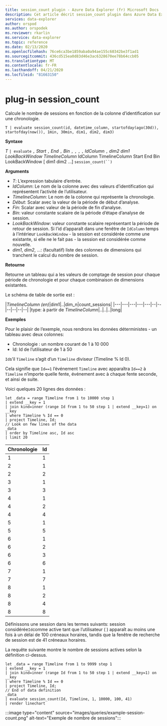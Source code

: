 ```yaml
---
title: session_count plugin - Azure Data Explorer (fr) Microsoft Docs
description: Cet article décrit session_count plugin dans Azure Data Explorer.
services: data-explorer
author: orspod
ms.author: orspodek
ms.reviewer: rkarlin
ms.service: data-explorer
ms.topic: reference
ms.date: 02/13/2020
ms.openlocfilehash: 76ce6ca3be1859aba0a94ae155c60342be3f1ad1
ms.sourcegitcommit: 436cd515ea0d83d46e3ac6328670ee78b64ccb05
ms.translationtype: MT
ms.contentlocale: fr-FR
ms.lasthandoff: 04/21/2020
ms.locfileid: "81663150"
---
```

# <a name="session_count-plugin"></a>plug-in session_count

Calcule le nombre de sessions en fonction de la colonne d’identification sur une chronologie.

```kusto
T | evaluate session_count(id, datetime_column, startofday(ago(30d)), startofday(now()), 1min, 30min, dim1, dim2, dim3)
```

**Syntaxe**

*T* `| evaluate` `,` *Start* `,` *End* `,` *Bin* `,` `,` `,` `,` *IdColumn* `,` *dim2* *dim1* *LookBackWindow* *TimelineColumn* IdColumn TimelineColumn Start End Bin LookBackWindow [ dim1 dim2 ...] `session_count(``)`

**Arguments**

* *T*: L’expression tabulaire d’entrée.
* *IdColumn*: Le nom de la colonne avec des valeurs d’identification qui représentent l’activité de l’utilisateur. 
* *TimelineColumn*: Le nom de la colonne qui représente la chronologie.
* *Début*: Scalar avec la valeur de la période de début d’analyse.
* *Fin*: Scalar avec valeur de la période de fin d’analyse.
* *Bin*: valeur constante scalaire de la période d’étape d’analyse de session.
* *LookBackWindow*: valeur constante scalaire représentant la période de retour de session. Si l’id d’apparaît dans une fenêtre de `IdColumn` temps à l’intérieur `LookBackWindow` - la session est considérée comme une existante, si elle ne le fait pas - la session est considérée comme nouvelle.
* *dim1*, *dim2*, ...: (facultatif) liste des colonnes de dimensions qui tranchent le calcul du nombre de session.

**Retourne**

Retourne un tableau qui a les valeurs de comptage de session pour chaque période de chronologie et pour chaque combinaison de dimensions existantes.

Le schéma de table de sortie est :

|*TimelineColumn (en)*|dim1|..|dim_n|count_sessions|
|---|---|---|---|---|--|--|--|--|--|--|
|type: à partir de *TimelineColumn*|..|..|..|long|


**Exemples**


Pour le plaisir de l’exemple, nous rendrons les données déterministes - un tableau avec deux colonnes:
- Chronologie : un nombre courant de 1 à 10 000
- Id: Id de l’utilisateur de 1 à 50

`Id`s’il `Timeline` s’agit d’un `Timeline` diviseur (Timeline % Id 0).

Cela signifie que `Id==1` l’événement `Timeline` avec apparaîtra `Id==2` à `Timeline` n’importe quelle fente, événement avec à chaque fente seconde, et ainsi de suite.

Voici quelques 20 lignes des données :

```kusto
let _data = range Timeline from 1 to 10000 step 1
| extend __key = 1
| join kind=inner (range Id from 1 to 50 step 1 | extend __key=1) on __key
| where Timeline % Id == 0
| project Timeline, Id;
// Look on few lines of the data
_data
| order by Timeline asc, Id asc
| limit 20
```

|Chronologie|Id|
|---|---|
|1|1|
|2|1|
|2|2|
|3|1|
|3|3|
|4|1|
|4|2|
|4|4|
|5|1|
|5|5|
|6|1|
|6|2|
|6|3|
|6|6|
|7|1|
|7|7|
|8|1|
|8|2|
|8|4|
|8|8|

Définissons une session dans les termes suivants: session considérée`Id`comme active tant que l’utilisateur ( ) apparaît au moins une fois à un délai de 100 créneaux horaires, tandis que la fenêtre de recherche de session est de 41 créneaux horaires.

La requête suivante montre le nombre de sessions actives selon la définition ci-dessus.

```kusto
let _data = range Timeline from 1 to 9999 step 1
| extend __key = 1
| join kind=inner (range Id from 1 to 50 step 1 | extend __key=1) on __key
| where Timeline % Id == 0
| project Timeline, Id;
// End of data definition
_data
| evaluate session_count(Id, Timeline, 1, 10000, 100, 41)
| render linechart 
```

:::image type="content" source="images/queries/example-session-count.png" alt-text="Exemple de nombre de sessions":::
